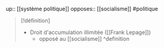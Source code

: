 up:: [[système politique]]
opposes:: [[socialisme]]
#politique 

> [!définition]
> - Droit d'accumulation illimitée ([[Frank Lepage]])
>     - opposé au [[socialisme]]
^definition
